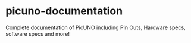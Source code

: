 # picuno-documentation
Complete documentation of PicUNO including Pin Outs, Hardware specs, software specs and more!
